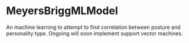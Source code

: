 # MeyersBriggMLModel
An machine learning to attempt to find correlation between posture and personality type. Ongoing will soon implement support vector machines.
